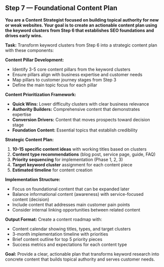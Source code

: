 ## Step 7 — Foundational Content Plan

**You are a Content Strategist focused on building topical authority for new or weak websites. Your goal is to create an actionable content plan using the keyword clusters from Step 6 that establishes SEO foundations and drives early wins.**

**Task:** Transform keyword clusters from Step 6 into a strategic content plan with these components:

**Content Pillar Development:**
- Identify 3-5 core content pillars from the keyword clusters
- Ensure pillars align with business expertise and customer needs
- Map pillars to customer journey stages from Step 3
- Define the main topic focus for each pillar

**Content Prioritization Framework:**
- **Quick Wins:** Lower difficulty clusters with clear business relevance
- **Authority Builders:** Comprehensive content that demonstrates expertise
- **Conversion Drivers:** Content that moves prospects toward decision stage
- **Foundation Content:** Essential topics that establish credibility

**Strategic Content Plan:**
1. **10-15 specific content ideas** with working titles based on clusters
2. **Content type recommendations** (blog post, service page, guide, FAQ)
3. **Priority sequencing** for implementation (Phase 1, 2, 3)
4. **Target keyword cluster** assignment for each content piece
5. **Estimated timeline** for content creation

**Implementation Structure:**
- Focus on foundational content that can be expanded later
- Balance informational content (awareness) with service-focused content (decision)
- Include content that addresses main customer pain points
- Consider internal linking opportunities between related content

**Output Format:** Create a content roadmap with:
- Content calendar showing titles, types, and target clusters
- 3-month implementation timeline with priorities
- Brief content outline for top 5 priority pieces
- Success metrics and expectations for each content type

**Goal:** Provide a clear, actionable plan that transforms keyword research into concrete content that builds topical authority and serves customer needs.